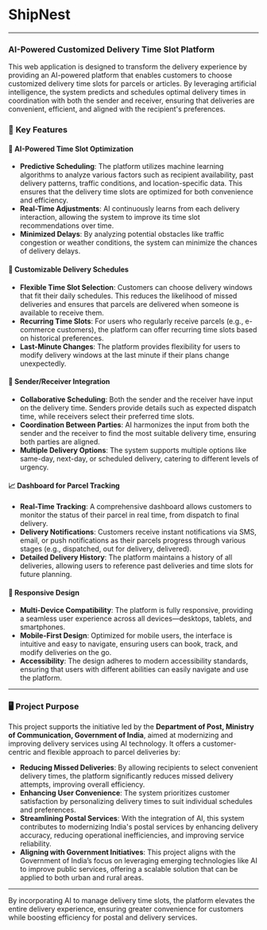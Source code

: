 # ShipNest
---

### **AI-Powered Customized Delivery Time Slot Platform**

This web application is designed to transform the delivery experience by providing an AI-powered platform that enables customers to choose customized delivery time slots for parcels or articles. By leveraging artificial intelligence, the system predicts and schedules optimal delivery times in coordination with both the sender and receiver, ensuring that deliveries are convenient, efficient, and aligned with the recipient's preferences.

### 🌟 **Key Features**

#### 🤖 **AI-Powered Time Slot Optimization**
   - **Predictive Scheduling**: The platform utilizes machine learning algorithms to analyze various factors such as recipient availability, past delivery patterns, traffic conditions, and location-specific data. This ensures that the delivery time slots are optimized for both convenience and efficiency.
   - **Real-Time Adjustments**: AI continuously learns from each delivery interaction, allowing the system to improve its time slot recommendations over time.
   - **Minimized Delays**: By analyzing potential obstacles like traffic congestion or weather conditions, the system can minimize the chances of delivery delays.

#### 📅 **Customizable Delivery Schedules**
   - **Flexible Time Slot Selection**: Customers can choose delivery windows that fit their daily schedules. This reduces the likelihood of missed deliveries and ensures that parcels are delivered when someone is available to receive them.
   - **Recurring Time Slots**: For users who regularly receive parcels (e.g., e-commerce customers), the platform can offer recurring time slots based on historical preferences.
   - **Last-Minute Changes**: The platform provides flexibility for users to modify delivery windows at the last minute if their plans change unexpectedly.

#### 🔄 **Sender/Receiver Integration**
   - **Collaborative Scheduling**: Both the sender and the receiver have input on the delivery time. Senders provide details such as expected dispatch time, while receivers select their preferred time slots.
   - **Coordination Between Parties**: AI harmonizes the input from both the sender and the receiver to find the most suitable delivery time, ensuring both parties are aligned.
   - **Multiple Delivery Options**: The system supports multiple options like same-day, next-day, or scheduled delivery, catering to different levels of urgency.

#### 📈 **Dashboard for Parcel Tracking**
   - **Real-Time Tracking**: A comprehensive dashboard allows customers to monitor the status of their parcel in real time, from dispatch to final delivery.
   - **Delivery Notifications**: Customers receive instant notifications via SMS, email, or push notifications as their parcels progress through various stages (e.g., dispatched, out for delivery, delivered).
   - **Detailed Delivery History**: The platform maintains a history of all deliveries, allowing users to reference past deliveries and time slots for future planning.

#### 📱 **Responsive Design**
   - **Multi-Device Compatibility**: The platform is fully responsive, providing a seamless user experience across all devices—desktops, tablets, and smartphones.
   - **Mobile-First Design**: Optimized for mobile users, the interface is intuitive and easy to navigate, ensuring users can book, track, and modify deliveries on the go.
   - **Accessibility**: The design adheres to modern accessibility standards, ensuring that users with different abilities can easily navigate and use the platform.

---

### 🖥️ **Project Purpose**

This project supports the initiative led by the **Department of Post, Ministry of Communication, Government of India**, aimed at modernizing and improving delivery services using AI technology. It offers a customer-centric and flexible approach to parcel deliveries by:

- **Reducing Missed Deliveries**: By allowing recipients to select convenient delivery times, the platform significantly reduces missed delivery attempts, improving overall efficiency.
- **Enhancing User Convenience**: The system prioritizes customer satisfaction by personalizing delivery times to suit individual schedules and preferences.
- **Streamlining Postal Services**: With the integration of AI, this system contributes to modernizing India's postal services by enhancing delivery accuracy, reducing operational inefficiencies, and improving service reliability.
- **Aligning with Government Initiatives**: This project aligns with the Government of India’s focus on leveraging emerging technologies like AI to improve public services, offering a scalable solution that can be applied to both urban and rural areas.

---

By incorporating AI to manage delivery time slots, the platform elevates the entire delivery experience, ensuring greater convenience for customers while boosting efficiency for postal and delivery services.
